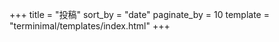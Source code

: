 +++
title = "投稿"
sort_by = "date"
paginate_by = 10
template = "terminimal/templates/index.html"
+++

